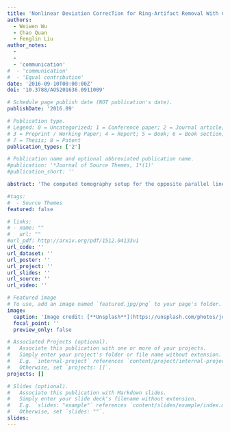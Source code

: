 ```yaml
---
title: 'Nonlinear Deviation CorrecTion for Ring-Artifact Removal With Cone-Beam Computed Tomography'
authors:
  - Weiwen Wu
  - Chao Quan
  - Fenglin Liu
author_notes:
  -
  -
  - 'communication'
#  - 'communication'
#  - 'Equal contribution'
date: '2016-09-10T00:00:00Z'
doi: '10.3788/AOS201636.0911009'

# Schedule page publish date (NOT publication's date).
publishDate: '2016.09'

# Publication type.
# Legend: 0 = Uncategorized; 1 = Conference paper; 2 = Journal article;
# 3 = Preprint / Working Paper; 4 = Report; 5 = Book; 6 = Book section;
# 7 = Thesis; 8 = Patent
publication_types: ['2']

# Publication name and optional abbreviated publication name.
#publication: '*Journal of Source Themes, 1*(1)'
#publication_short: ''

abstract: 'The computed tomography setup for the opposite parallel linear scanning (OPLCT) of X-ray source and detectors is simple in structure and feasible to achieve portability or mobility. The order subset-simultaneous algebraic reconstruction algorithm has been used in the preliminary studies, but its image reconstruction time is too long to realize fast imaging. To address this problem, we proposed a filtered back-projection algorithm for OPLCT (OPLFBP) based on the Fourier’s theorem. A single translation (1T) model was constructed for image reconstruction, while this model results in limited angle problem and cannot completely reconstruct the object image using the OPLFBP algorithm. Further, a multiple translation (MT) model was proposed, and meanwhile, models for two orthogonal translations (2T) and three symmetrical translations (3T) were constructed respectively. The simulation results for the 1T, 2T and 3T models show that the OPLFBP algorithm is effective, and the 2T and 3T scanning modes and the traditional circular scanning mode are comparable in terms of reconstruction time and image quality.'

#tags:
#  - Source Themes
featured: false

# links:
# - name: ""
#   url: ""
#url_pdf: http://arxiv.org/pdf/1512.04133v1
url_code: ''
url_dataset: ''
url_poster: ''
url_project: ''
url_slides: ''
url_source: ''
url_video: ''

# Featured image
# To use, add an image named `featured.jpg/png` to your page's folder.
image:
  caption: 'Image credit: [**Unsplash**](https://unsplash.com/photos/jdD8gXaTZsc)'
  focal_point: ''
  preview_only: false

# Associated Projects (optional).
#   Associate this publication with one or more of your projects.
#   Simply enter your project's folder or file name without extension.
#   E.g. `internal-project` references `content/project/internal-project/index.md`.
#   Otherwise, set `projects: []`.
projects: []

# Slides (optional).
#   Associate this publication with Markdown slides.
#   Simply enter your slide deck's filename without extension.
#   E.g. `slides: "example"` references `content/slides/example/index.md`.
#   Otherwise, set `slides: ""`.
slides:
---
```

